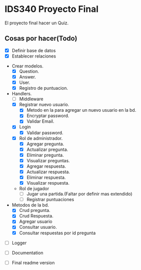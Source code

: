 # IDS340 Proyecto Final

El proyecto final hacer un Quiz.

## Cosas por hacer(Todo)

- [x] Definir base de datos
- [x] Establecer relaciones
- Crear modelos.
    - [x] Question.
    - [x] Answer.
    - [x] User.
    - [x] Registro de puntuacion.
- Handlers.
    - [ ] Middleware
    - [x] Registrar nuevo usuario.
        - [x] Metodo en la para agregar un nuevo usuario en la bd.
        - [x] Encryptar password.
        - [x] Validar Email.
    - [x] Login
        - [x] Validar password.
    - [x] Rol de administrador.
        - [x] Agregar pregunta.
        - [x] Actualizar pregunta.
        - [x] Eliminar pregunta.
        - [x] Visualizar preguntas.
        - [x] Agregar respuesta.
        - [x] Actualizar respuesta.
        - [x] Eliminar respuesta.
        - [x] Visualizar respuesta.
    - Rol de jugador
        - [ ] Jugar una partida.(Faltar por definir mas extendido)
        - [ ] Registrar puntuaciones
- Metodos de la bd.
    - [x] Crud pregunta.
    - [x] Crud Respuesta.
    - [x] Agregar usuario
    - [x] Consultar usuario.
    - [x] Consultar respuestas por id pregunta
- [ ] Logger
- [ ] Documentation
- [ ] Final readme version

